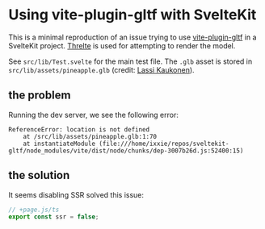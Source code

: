 # Using vite-plugin-gltf with SvelteKit

This is a minimal reproduction of an issue trying to use [vite-plugin-gltf](https://github.com/nytimes/rd-bundler-3d-plugins) in a SvelteKit project. [Threlte](https://threlte.xyz/) is used for attempting to render the model.

See `src/lib/Test.svelte` for the main test file. The `.glb` asset is stored in `src/lib/assets/pineapple.glb` (credit: [Lassi Kaukonen](https://sketchfab.com/thesidekick)).

## the problem

Running the dev server, we see the following error:

```
ReferenceError: location is not defined
    at /src/lib/assets/pineapple.glb:1:70
    at instantiateModule (file:///home/ixxie/repos/sveltekit-gltf/node_modules/vite/dist/node/chunks/dep-3007b26d.js:52400:15)
```

## the solution

It seems disabling SSR solved this issue:

```js
// +page.js/ts
export const ssr = false;
```
